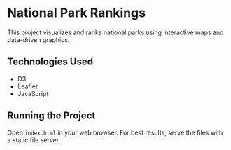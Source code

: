 # National Park Rankings

This project visualizes and ranks national parks using interactive maps and data-driven graphics.

## Technologies Used
- D3
- Leaflet
- JavaScript

## Running the Project
Open `index.html` in your web browser. For best results, serve the files with a static file server.
